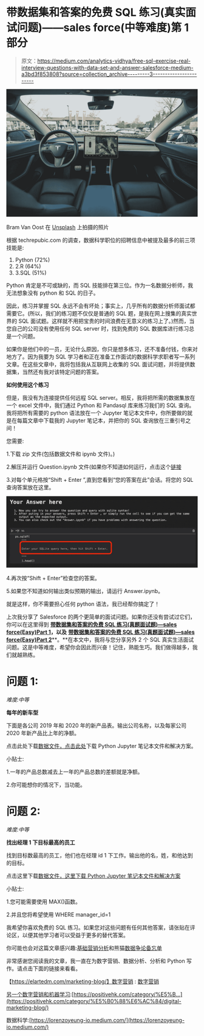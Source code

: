 # 带数据集和答案的免费 SQL 练习(真实面试问题)——sales force(中等难度)第 1 部分

> 原文：<https://medium.com/analytics-vidhya/free-sql-exercise-real-interview-questions-with-data-set-and-answer-salesforce-medium-a3bd3f853808?source=collection_archive---------3----------------------->

![](img/6b28ec679fd4eed423213f6aff8d7369.png)

Bram Van Oost 在 [Unsplash](https://unsplash.com/s/photos/tesla?utm_source=unsplash&utm_medium=referral&utm_content=creditCopyText) 上拍摄的照片

根据 techrepubic.com 的调查，数据科学职位的招聘信息中被提及最多的前三项技能是:

1.  Python (72%)
2.  2.R (64%)
3.  3.SQL (51%)

Python 肯定是不可或缺的，而 SQL 技能排在第三位。作为一名数据分析师，我无法想象没有 python 和 SQL 的日子。

因此，练习并掌握 SQL 永远不会有坏处；事实上，几乎所有的数据分析师面试都需要它。(所以，我们的练习题不仅仅是普通的 SQL 题，是我在网上搜集的真实世界的 SQL 面试题。这样就不用把宝贵的时间浪费在无意义的练习上了。)然而，当您自己的公司没有使用任何 SQL server 时，找到免费的 SQL 数据库进行练习总是一个问题。

如果你是他们中的一员，无论什么原因，你只是想多练习，还不准备付钱，你来对地方了。因为我要为 SQL 学习者和正在准备工作面试的数据科学求职者写一系列文章。在这些文章中，我将包括我从互联网上收集的 SQL 面试问题，并将提供数据集，当然还有我对该特定问题的答案。

**如何使用这个练习**

但是，我没有为连接提供任何远程 SQL server。相反，我将把所需的数据集放在一个 excel 文件中，我们通过 Python 和 Pandasql 库来练习我们的 SQL 查询。我将把所有需要的 python 语法放在一个 Jupyter 笔记本文件中，你所要做的就是在每篇文章中下载我的 Jupyter 笔记本，并把你的 SQL 查询放在三重引号之间！

您需要:

1.下载 zip 文件(包括数据文件和 ipynb 文件)。)

2.解压并运行 Question.ipynb 文件(如果你不知道如何运行，点击这个[链接](https://www.dataquest.io/blog/jupyter-notebook-tutorial/)

3.对每个单元格按“Shift + Enter ”,直到您看到“您的答案在此”会话。将您的 SQL 查询答案放在这里。

![](img/3b0ff1277ab836ff59d60a8b754bb704.png)

4.再次按“Shift + Enter”检查您的答案。

5.如果您不知道如何输出类似预期的输出，请运行 Answer.ipynb。

就是这样，你不需要担心任何 python 语法，我已经帮你搞定了！

上次我分享了 Salesforce 的两个更简单的面试问题。如果你还没有尝试过它们，你可以在这里得到 [**带数据集和答案的免费 SQL 练习(真题面试题)—sales force(Easy)Part 1**](https://lorenzoyeung-io.medium.com/free-sql-exercise-real-interview-questions-with-data-set-and-answer-salesforce-easy-part-1-806a2322c6b5)**，以及** [**带数据集和答案的免费 SQL 练习(真题面试题)—sales force(Easy)Part 2**](https://lorenzoyeung-io.medium.com/free-sql-exercise-real-interview-questions-with-data-set-and-answer-salesforce-easy-part-2-dc3a763ec879)**。**在本文中，我将与您分享另外 2 个 SQL 真实生活面试问题。这是中等难度，希望你会因此而兴奋！记住，熟能生巧。我们做得越多，我们就越熟练。

# **问题 1:**

*难度:中等*

**每年的新车型**

下面是各公司 2019 年和 2020 年的新产品表。输出公司名称，以及每家公司 2020 年新产品比上年的净额。

点击此处下载[数据文件，点击此处](https://positivehk.com/wp-content/uploads/2021/05/Salesforce-Medium-01.zip)下载 Python Jupyter 笔记本文件和解决方案。

小贴士:

1.一年的产品总数减去上一年的产品总数的差额就是净额。

2.你可能想你的情况下，当功能。

# **问题 2:**

*难度:中等*

**找出经理 1 下目标最高的员工**

找到目标数最高的员工，他们也在经理 id 1 下工作。输出他的名，姓，和他达到的目标。

点击这里下载[数据文件，这里下载 Python Jupyter 笔记本文件和解决方案](https://positivehk.com/wp-content/uploads/2021/05/Salesforce-Medium-02.zip)

小贴士:

1.您可能需要使用 MAX()函数。

2.并且您将希望使用 WHERE manager_id=1

我希望你喜欢免费的 SQL 练习。如果您对这些问题有任何其他答案，请张贴在评论区，以便其他学习者可以受益于更多的替代答案。

你可能也会对这篇文章感兴趣:[基础营销分析](https://towardsdatascience.com/fundamental-marketing-analytics-f875018391d5?source=your_stories_page-------------------------------------)和熊猫[数据争论备忘单](https://towardsdatascience.com/pandas-data-wrangling-cheat-sheet-2021-cf70f577bcdd)

非常感谢您阅读我的文章，我一直在为数字营销、数据分析、分析和 Python 写作。请点击下面的链接来看看。

【https://elartedm.com/marketing-blog/】数字营销 : [数字营销](https://elartedm.com/marketing-blog/)

[另一个数字营销和机器学习](https://positivehk.com/category/%E5%B0%88%E6%AC%84/digital-marketing-blog/):[https://positivehk.com/category/%E5%B...](https://positivehk.com/category/%E5%B0%88%E6%AC%84/digital-marketing-blog/)

数据科学:[https://lorenzoyeung-io.medium.com/](https://lorenzoyeung-io.medium.com/)